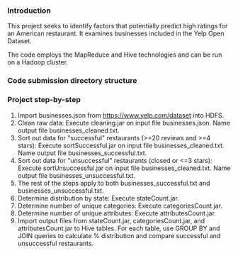 ### Introduction

This project seeks to identify factors that potentially predict high ratings for an American restaurant. It examines businesses included in the Yelp Open Dataset.

The code employs the MapReduce and Hive technologies and can be run on a Hadoop cluster.

### Code submission directory structure

### Project step-by-step

1. Import businesses.json from https://www.yelp.com/dataset into HDFS.
1. Clean raw data: Execute cleaning.jar on input file businesses.json. Name output file businesses_cleaned.txt.
2. Sort out data for "successful" restaurants (>=20 reviews and >=4 stars): Execute sortSuccessful.jar on input file businesses_cleaned.txt. Name output file businesses_successful.txt.
3. Sort out data for "unsuccessful" restaurants (closed or <=3 stars): Execute sortUnsuccessful.jar on input file businesses_cleaned.txt. Name output file businesses_unsuccessful.txt.
4. The rest of the steps apply to both businesses_successful.txt and businesses_unsuccessful.txt.
5. Determine distribution by state: Execute stateCount.jar.
6. Determine number of unique categories: Execute categoriesCount.jar.
7. Determine number of unique attributes: Execute attributesCount.jar.
8. Import output files from stateCount.jar, categoriesCount.jar, and attributesCount.jar to Hive tables. For each table, use GROUP BY and JOIN queries to calculate % distribution and compare successful and unsuccessful restaurants.

